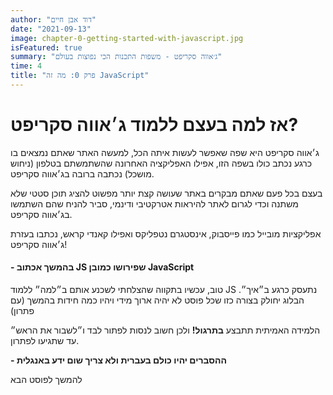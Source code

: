 ```yaml
---
author: "דוד אבן חיים"
date: "2021-09-13"
image: chapter-0-getting-started-with-javascript.jpg
isFeatured: true
summary: "ג׳אווה סקריפט - משפות התכנות הכי נפוצות בעולם"
time: 4
title: "פרק 0: מה זה JavaScript"
---
```


# אז למה בעצם ללמוד ג׳אווה סקריפט?

ג׳אווה סקריפט היא שפה שאפשר לעשות איתה הכל, למעשה האתר שאתם נמצאים בו כרגע נכתב כולו בשפה הזו, אפילו האפליקציה האחרונה שהשתמשתם בטלפון (ניחוש מושכל) נכתבה ברובה בג׳אווה סקריפט.

בעצם בכל פעם שאתם מבקרים באתר שעושה קצת יותר מפשוט להציג תוכן סטטי שלא משתנה וכדי לגרום לאתר להיראות אטרקטיבי ודינמי,
סביר להניח שהם השתמשו בג׳אווה סקריפט.

אפליקציות מובייל כמו פייסבוק, אינסטגרם נטפליקס ואפילו קאנדי קראש,
נכתבו בעזרת ג׳אווה סקריפט!

#### - בהמשך אכתוב JS שפירושו כמובן JavaScript

טוב, עכשיו בתקווה שהצלחתי לשכנע אותם ב״למה״ ללמוד JS
נתעסק כרגע ב״איך״.
הבלוג יחולק בצורה כזו שכל פוסט לא יהיה ארוך מידי ויהיו כמה חידות בהמשך
(עם פתרון)

הלמידה האמיתית תתבצע
**בתרגול!**
ולכן חשוב לנסות לפתור לבד ו״לשבור את הראש״ עד שתגיעו לפתרון.

**- ההסברים יהיו כולם בעברית ולא צריך שום ידע באנגלית**

להמשך לפוסט הבא
